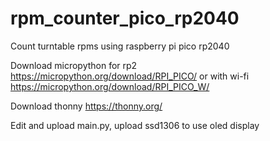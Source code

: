 # rpm_counter_pico_rp2040
Count turntable rpms using raspberry pi pico rp2040

Download micropython for rp2
https://micropython.org/download/RPI_PICO/
or with wi-fi
https://micropython.org/download/RPI_PICO_W/

Download thonny https://thonny.org/

Edit and upload main.py, upload ssd1306 to use oled display
